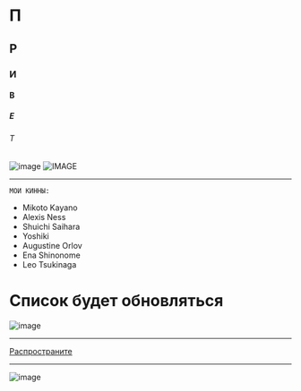 # П  
## Р 
### И 
#### В                              
##### Е
###### Т 
![image](https://github.com/fitsui/fitsui/assets/140371348/3dec215c-9e50-48d4-b955-f7fa61fbad6c) ![IMAGE](https://img.shields.io/badge/build-CODING-black?style=flat-square&logoColor=Black&label=ILIKE&labelColor=black&color=black&cacheSeconds=3600)

________
`МОИ КИННЫ:`
+ Mikoto Kayano
+ Alexis Ness
+ Shuichi Saihara
+ Yoshiki
+ Augustine Orlov
+ Ena Shinonome
+ Leo Tsukinaga
# Список будет обновляться
![image](https://github.com/fitsui/fitsui/assets/140371348/0ec859b8-67c3-4429-919c-20f5ed5144c4)

_________________
[Распространите](https://ru.pinterest.com/pin/585045807871115291/)
_______
![image](https://github.com/fitsui/ggggggrrrrrrrrrrr/assets/140371348/8e219479-6f30-4f07-a64f-4c2022ff9c1f) 


